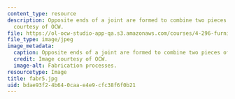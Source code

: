 ```yaml
---
content_type: resource
description: Opposite ends of a joint are formed to combine two pieces of wood. Image
  courtesy of OCW.
file: https://ol-ocw-studio-app-qa.s3.amazonaws.com/courses/4-296-furniture-making-spring-2005/bdae93f24b640caae4e9cfc38f6f0b21_fabr5.jpg
file_type: image/jpeg
image_metadata:
  caption: Opposite ends of a joint are formed to combine two pieces of wood.
  credit: Image courtesy of OCW.
  image-alt: Fabrication processes.
resourcetype: Image
title: fabr5.jpg
uid: bdae93f2-4b64-0caa-e4e9-cfc38f6f0b21
---
```

